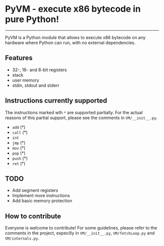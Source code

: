 # PyVM - execute x86 bytecode in pure Python!

------------------

PyVM is a Python module that allows to execute x86 bytecode on any hardware where Python can run, with no external dependencies.

## Features

* 32-, 16- and 8-bit registers
* stack
* user memory
* stdin, stdout and stderr

## Instructions currently supported

The instructions  marked wth `*` are supported partially. For the actual reasons of this partial support, please see the comments in `VM/__init__.py`.

* `add` (*)
* `call` (*)
* `int`
* `jmp` (*)
* `mov` (*)
* `pop` (*)
* `push` (*)
* `ret` (*)

## TODO

* Add segment registers
* Implement more instructions
* Add basic memory protection

## How to contribute

Everyone is welcome to contribute! For some guidelines, please refer to the comments in the project, especilly in `VM/__init__.py`, `VM/fetchLoop.py` and `VM/internals.py`.